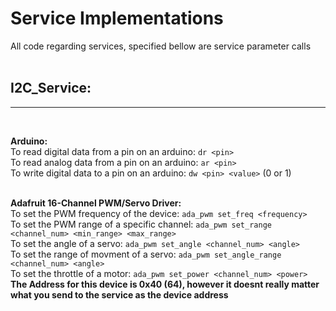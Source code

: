 # Service Implementations

All code regarding services, specified bellow are service parameter calls
<br>
<br>


## I2C_Service:
---
<br>

**Arduino:**<br>
    To read digital data from a pin on an arduino: `dr <pin>`<br>
    To read analog data from a pin on an arduino: `ar <pin>`<br>
    To write digital data to a pin on an arduino: `dw <pin> <value>` (0 or 1)<br>
    <br>

**Adafruit 16-Channel PWM/Servo Driver:**<br>
    To set the PWM frequency of the device: `ada_pwm set_freq <frequency>`<br>
    To set the PWM range of a specific channel: `ada_pwm set_range <channel_num> <min_range> <max_range>`<br>
    To set the angle of a servo: `ada_pwm set_angle <channel_num> <angle>`<br>
    To set the range of movment of a servo: `ada_pwm set_angle_range <channel_num> <angle>`<br>
    To set the throttle of a motor: `ada_pwm set_power <channel_num> <power>`<br>
    **The Address for this device is 0x40 (64), however it doesnt really matter what you send to the service as the device address**


